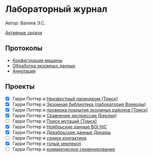 # Лабораторный журнал

*Автор:* Валеев Э.С.

[Активные задачи](./Active.md)

## Протоколы

* [Конфигурация машины](./Configs.md)
* [Обработка экзомных данных](./ExoCProtocol.md)
* [Аннотация](./Annotation.md)

## Проекты

- [x] Гарри Поттер и [Неизвестный палиндром (Томск)](./labjournal/Unknown_palindrome.md)
- [x] Гарри Поттер и [Экзомная библиотека (лаборатория Воеводы)](./labjournal/BiblExome.md)
- [x] Гарри Поттер и [проверка покрытия экзомных районов (Томск)](./labjournal/Check_coverage.md)
- [x] Гарри Поттер и [Сравнение экспрессии (Берлин)](./labjournal/Expression_comparison.md)
- [ ] Гарри Поттер и [Поиск мутаций (Томск)](./labjournal/Recombinations_search.md)
- [x] Гарри Поттер и [Ноябрьские данные BGI HiC](./labjournal/NewData.md)
- [x] Гарри Поттер и [Декабрьские данные Динары](./labjournal/December_Dinara.md)
- [ ] Гарри Поттер и [узники контактина](./labjournal/Cntn6.md)
- [x] Гарри Поттер и [голый землекоп](./labjournal/SandPuppy.md)
- [ ] Гарри Поттер и [коммерческое секвенирование](./labjournal/Flood.md)
